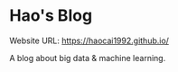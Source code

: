 # Hao's Blog

Website URL: https://haocai1992.github.io/

A blog about big data & machine learning.
